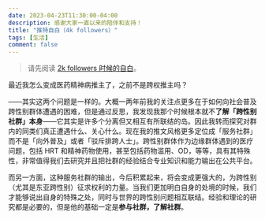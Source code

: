 ```yaml
---
date: 2023-04-23T11:30:00-04:00
description: 感谢大家一直以来的陪伴和支持！
title: "推特自白（4k followers）"
tags: [生活]
comment: false
---
```


> 请先阅读 [2k followers 时候的自白](../twitter-me.md)。

最近我怎么变成医药精神病推主了，之前不是跨权推主吗？

——其实这两个问题是一样的。大概一两年前我的关注点更多在于如何向社会普及跨性别群体遭遇的困难，但是通过反思，我发现我那个时候根本就不**了解「跨性别社群」本身**——它其实是许多个分离但又相互有所联结的岛。因此我转而探究对群内的同类们真正遭遇什么、关心什么。现在我的推文风格更多定位成「服务社群」而不是「向外普及」或者「驳斥排跨人士」。跨性别群体作为边缘群体遇到的医疗问题，包括 HRT 和精神药物使用，甚至包括药物滥用、OD，等等，具有其特殊性，非常值得我们去研究并且把社群的经验结合专业知识和能力输出在公共平台。

而另一方面，这种服务社群的输出，今后积累起来，将会变成更强大的，为跨性别（尤其是东亚跨性别）征求权利的力量。当我们更加明白自身的处境的时候，我们才能够说出自身的特殊之处，同时与世界的跨性别问题相互联结。经验和理论的研究都是必要的，但是他的基础一定是**参与社群，了解社群**。
